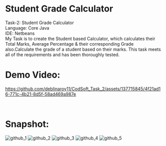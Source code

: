 # Student Grade Calculator
Task-2: Student Grade Calculator
<br/>
Language: Core Java
<br/>
IDE: Netbeans
<br/>
My Task is to create the Student based Calculator, which calculates their Total Marks, Average Percentage & their corresponding Grade also.Calculate the grade of a student based on their marks. This task meets all of the requirements and has been thoroughly tested.
<br/>
<h1>Demo Video: </h1>






https://github.com/deblinaroy11/CodSoft_Task_2/assets/137715845/4f21ad16-771c-4b21-8d5f-58ad469a987e



<br/>
<h1>Snapshot: </h1>


![github_1](https://github.com/deblinaroy11/CodSoft_Task_2/assets/137715845/18d943cd-7407-480b-bcd3-b9e97ff1f580)
![github_2](https://github.com/deblinaroy11/CodSoft_Task_2/assets/137715845/3dd97ff3-5b14-4007-b999-66fabcb38fa3)
![github_3](https://github.com/deblinaroy11/CodSoft_Task_2/assets/137715845/d2a89597-1258-4c7c-8153-306990328254)
![github_4](https://github.com/deblinaroy11/CodSoft_Task_2/assets/137715845/e6b0e55d-347a-4506-ab07-3f5578838790)
![github_5](https://github.com/deblinaroy11/CodSoft_Task_2/assets/137715845/40c8a397-eb14-44c8-9df2-c7a571944686)
